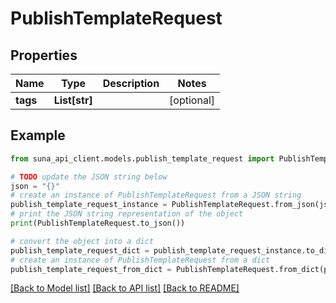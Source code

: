 # PublishTemplateRequest


## Properties

Name | Type | Description | Notes
------------ | ------------- | ------------- | -------------
**tags** | **List[str]** |  | [optional] 

## Example

```python
from suna_api_client.models.publish_template_request import PublishTemplateRequest

# TODO update the JSON string below
json = "{}"
# create an instance of PublishTemplateRequest from a JSON string
publish_template_request_instance = PublishTemplateRequest.from_json(json)
# print the JSON string representation of the object
print(PublishTemplateRequest.to_json())

# convert the object into a dict
publish_template_request_dict = publish_template_request_instance.to_dict()
# create an instance of PublishTemplateRequest from a dict
publish_template_request_from_dict = PublishTemplateRequest.from_dict(publish_template_request_dict)
```
[[Back to Model list]](../README.md#documentation-for-models) [[Back to API list]](../README.md#documentation-for-api-endpoints) [[Back to README]](../README.md)



